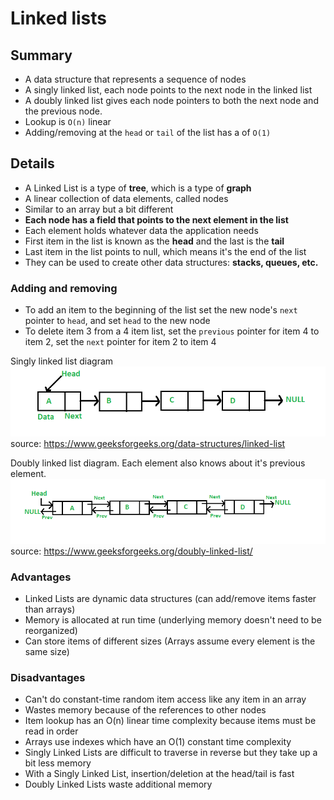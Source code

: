 # Linked lists

## Summary

- A data structure that represents a sequence of nodes
- A singly linked list, each node points to the next node in the linked list
- A doubly linked list gives each node pointers to both the next node and the previous node.
- Lookup is `O(n)` linear
- Adding/removing at the `head` or `tail` of the list has a of `O(1)`

## Details

- A Linked List is a type of **tree**, which is a type of **graph**
- A linear collection of data elements, called nodes
- Similar to an array but a bit different
- **Each node has a field that points to the next element in the list**
- Each element holds whatever data the application needs
- First item in the list is known as the **head** and the last is the **tail**
- Last item in the list points to null, which means it's the end of the list
- They can be used to create other data structures: **stacks, queues, etc.**

### Adding and removing

- To add an item to the beginning of the list set the new node's `next` pointer to `head`, and set `head` to the new node
- To delete item 3 from a 4 item list, set the `previous` pointer for item 4 to item 2, set the `next` pointer for item 2 to item 4

Singly linked list diagram
![Singly linked list](/images/singly_linked_list.png)
source: https://www.geeksforgeeks.org/data-structures/linked-list

Doubly linked list diagram. Each element also knows about it's previous element.
![Doubly linked list](/images/doubly_linked_list.png)
source: https://www.geeksforgeeks.org/doubly-linked-list/

### Advantages

- Linked Lists are dynamic data structures (can add/remove items faster than arrays)
- Memory is allocated at run time (underlying memory doesn't need to be reorganized)
- Can store items of different sizes (Arrays assume every element is the same size)

### Disadvantages

- Can't do constant-time random item access like any item in an array
- Wastes memory because of the references to other nodes
- Item lookup has an O(n) linear time complexity because items must be read in order
- Arrays use indexes which have an O(1) constant time complexity
- Singly Linked Lists are difficult to traverse in reverse but they take up a bit less memory
- With a Singly Linked List, insertion/deletion at the head/tail is fast
- Doubly Linked Lists waste additional memory
